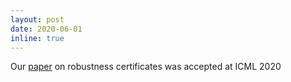 ```yaml
---
layout: post
date: 2020-06-01
inline: true
---
```


Our [paper](/publications#bojchevski2020sparse) on robustness certificates was accepted at ICML 2020
